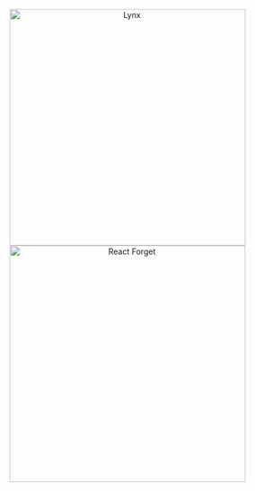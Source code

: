 <p align="center" >
  <a href="https://lynxjs.org/blog/lynx-unlock-native-for-more.html">
   <img width="420" src="https://lynxjs.org/assets/og-image.png" alt="Lynx" />
  </a>
  <a href="https://youtu.be/lGEMwh32socE">
    <img width="420" src="https://i.ytimg.com/vi/lGEMwh32soc/hq720.jpg?sqp=-oaymwEhCK4FEIIDSFryq4qpAxMIARUAAAAAGAElAADIQj0AgKJD&rs=AOn4CLBm88KXRSG4pCCJu_JAG_Ag2gzSzQ" alt="React Forget" />
  </a>
</p>
